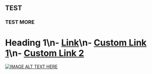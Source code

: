 

## TEST

### TEST MORE


# Heading 1\n- [Link](http://example.com)\n- [Custom Link 1](herp://is.this.working?)\n- [Custom Link 2](derp://is.this.working?)


[![IMAGE ALT TEXT HERE](http://img.youtube.com/vi/YOUTUBE_VIDEO_ID_HERE/0.jpg)](http://www.youtube.com/watch?v=YOUTUBE_VIDEO_ID_HERE)
